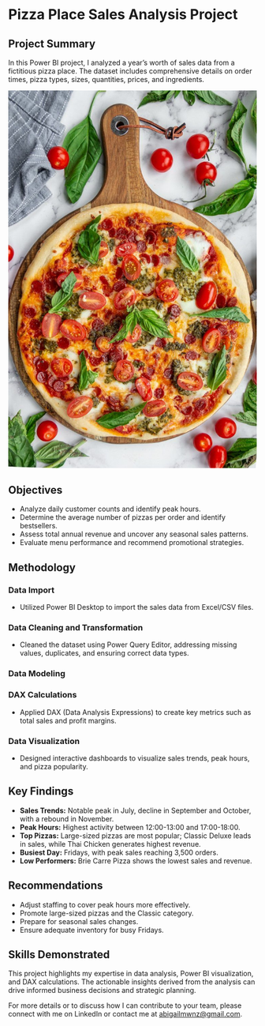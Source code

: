 # Pizza Place Sales Analysis Project
## Project Summary
In this Power BI project, I analyzed a year’s worth of sales data from a fictitious pizza place. The dataset includes comprehensive details on order times, pizza types, sizes, quantities, prices, and ingredients.

![](https://github.com/abigailmwanza/pizza/blob/main/Pepperoni%20and%20Burrata%20Pizza%20with%20Pesto.jpg)
## Objectives
- Analyze daily customer counts and identify peak hours.
- Determine the average number of pizzas per order and identify bestsellers.
- Assess total annual revenue and uncover any seasonal sales patterns.
- Evaluate menu performance and recommend promotional strategies.
## Methodology
### Data Import
- Utilized Power BI Desktop to import the sales data from Excel/CSV files.
### Data Cleaning and Transformation
- Cleaned the dataset using Power Query Editor, addressing missing values, duplicates, and ensuring correct data types.
### Data Modeling


### DAX Calculations
- Applied DAX (Data Analysis Expressions) to create key metrics such as total sales and profit margins.
### Data Visualization
- Designed interactive dashboards to visualize sales trends, peak hours, and pizza popularity.


## Key Findings
- **Sales Trends:** Notable peak in July, decline in September and October, with a rebound in November.
- **Peak Hours:** Highest activity between 12:00-13:00 and 17:00-18:00.
- **Top Pizzas:** Large-sized pizzas are most popular; Classic Deluxe leads in sales, while Thai Chicken generates highest revenue.
- **Busiest Day:** Fridays, with peak sales reaching 3,500 orders.
- **Low Performers:** Brie Carre Pizza shows the lowest sales and revenue.

## Recommendations
- Adjust staffing to cover peak hours more effectively.
- Promote large-sized pizzas and the Classic category.
- Prepare for seasonal sales changes.
- Ensure adequate inventory for busy Fridays.

## Skills Demonstrated
This project highlights my expertise in data analysis, Power BI visualization, and DAX calculations. The actionable insights derived from the analysis can drive informed business decisions and strategic planning.

For more details or to discuss how I can contribute to your team, please connect with me on LinkedIn or contact me at abigailmwnz@gmail.com.
